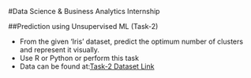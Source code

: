 #Data Science & Business Analytics Internship

##Prediction using Unsupervised ML (Task-2)



* From the given ‘Iris’ dataset, predict the optimum number of clusters and represent it visually.
* Use R or Python or perform this task
* Data can be found at:[Task-2 Dataset Link](https://bit.ly/3kXTdox)

